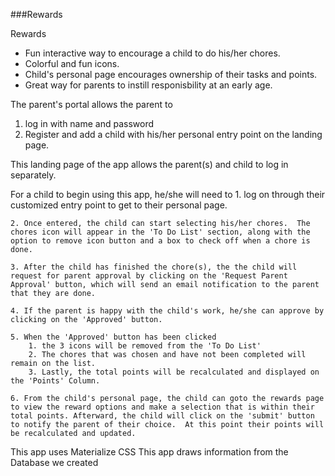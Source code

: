 ###Rewards

Rewards
* Fun interactive way to encourage a child to do his/her chores.
* Colorful and fun icons.
* Child's personal page encourages ownership of their tasks and points.
* Great way for parents to instill responisbility at an early age.

The parent's portal allows the parent to 
1. log in with name and password
2. Register and add a child with his/her personal entry point on the landing page.

This landing page of the app allows the parent(s) and child to log in separately.

For a child to begin using this app, he/she will need to 
    1. log on through their customized entry point to get to their personal page.

    2. Once entered, the child can start selecting his/her chores.  The chores icon will appear in the 'To Do List' section, along with the option to remove icon button and a box to check off when a chore is done.

    3. After the child has finished the chore(s), the the child will request for parent approval by clicking on the 'Request Parent Approval' button, which will send an email notification to the parent that they are done.

    4. If the parent is happy with the child's work, he/she can approve by clicking on the 'Approved' button.

    5. When the 'Approved' button has been clicked
        1. the 3 icons will be removed from the 'To Do List' 
        2. The chores that was chosen and have not been completed will remain on the list.
        3. Lastly, the total points will be recalculated and displayed on the 'Points' Column.

    6. From the child's personal page, the child can goto the rewards page to view the reward options and make a selection that is within their total points. Afterward, the child will click on the 'submit' button to notify the parent of their choice.  At this point their points will be recalculated and updated.

This app uses Materialize CSS
This app draws information from the Database we created